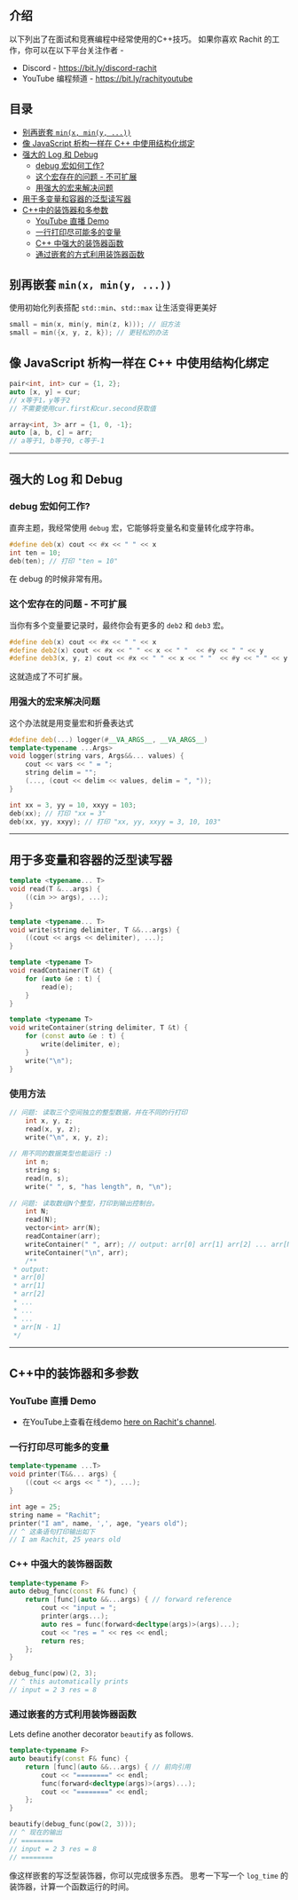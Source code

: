 ## 介绍  <!-- omit in toc -->
以下列出了在面试和竞赛编程中经常使用的C++技巧。
如果你喜欢 Rachit 的工作，你可以在以下平台关注作者 - 
- Discord - https://bit.ly/discord-rachit
- YouTube 编程频道 - https://bit.ly/rachityoutube

## 目录 <!-- omit in toc -->
- [别再嵌套 `min(x, min(y, ...))`](#别再嵌套-minx-miny-)
- [像 JavaScript 析构一样在 C++ 中使用结构化绑定](#像-javascript-析构一样在-c-中使用结构化绑定)
- [ 强大的 Log 和 Debug](#强大的-log-和-debug)
  - [debug 宏如何工作?](#debug-宏如何工作)
  - [这个宏存在的问题 - 不可扩展](#这个宏存在的问题-\--不可扩展)
  - [用强大的宏来解决问题](#用强大的宏来解决问题)
- [用于多变量和容器的泛型读写器](#用于多变量和容器的泛型读写器)
- [C++中的装饰器和多参数](#c中的装饰器和多参数)
  - [YouTube 直播 Demo](#YouTube-直播-Demo)
  - [一行打印尽可能多的变量](#一行打印尽可能多的变量)
  - [C++ 中强大的装饰器函数](#c-中强大的装饰器函数)
  - [通过嵌套的方式利用装饰器函数](#通过嵌套的方式利用装饰器函数)


## 别再嵌套 `min(x, min(y, ...))`
使用初始化列表搭配 `std::min`、`std::max` 让生活变得更美好
```cpp
small = min(x, min(y, min(z, k))); // 旧方法
small = min({x, y, z, k}); // 更轻松的办法
```

## 像 JavaScript 析构一样在 C++ 中使用结构化绑定
```cpp
pair<int, int> cur = {1, 2};
auto [x, y] = cur;
// x等于1，y等于2
// 不需要使用cur.first和cur.second获取值

array<int, 3> arr = {1, 0, -1};
auto [a, b, c] = arr;
// a等于1, b等于0, c等于-1
```


----------------


## 强大的 Log 和 Debug

### debug 宏如何工作?
直奔主题，我经常使用 `debug` 宏，它能够将变量名和变量转化成字符串。

```cpp
#define deb(x) cout << #x << " " << x 
int ten = 10;
deb(ten); // 打印 "ten = 10"
```

在 debug 的时候非常有用。

### 这个宏存在的问题 - 不可扩展
当你有多个变量要记录时，最终你会有更多的 `deb2` 和 `deb3` 宏。

```cpp
#define deb(x) cout << #x << " " << x 
#define deb2(x) cout << #x << " " << x << " "  << #y << " " << y 
#define deb3(x, y, z) cout << #x << " " << x << " "  << #y << " " << y << " "  << #z << " " << z 
```

这就造成了不可扩展。

### 用强大的宏来解决问题
这个办法就是用变量宏和折叠表达式

```cpp
#define deb(...) logger(#__VA_ARGS__, __VA_ARGS__)
template<typename ...Args>
void logger(string vars, Args&&... values) {
    cout << vars << " = ";
    string delim = "";
    (..., (cout << delim << values, delim = ", "));
}

int xx = 3, yy = 10, xxyy = 103;
deb(xx); // 打印 "xx = 3"
deb(xx, yy, xxyy); // 打印 "xx, yy, xxyy = 3, 10, 103"
```


----------------


## 用于多变量和容器的泛型读写器
```cpp
template <typename... T>
void read(T &...args) {
    ((cin >> args), ...);
}

template <typename... T>
void write(string delimiter, T &&...args) {
    ((cout << args << delimiter), ...);
}

template <typename T>
void readContainer(T &t) {
    for (auto &e : t) {
        read(e);
    }
}

template <typename T>
void writeContainer(string delimiter, T &t) {
    for (const auto &e : t) {
        write(delimiter, e);
    }
    write("\n");
}
```
### 使用方法
```cpp
// 问题: 读取三个空间独立的整型数据，并在不同的行打印
	int x, y, z;
	read(x, y, z);
	write("\n", x, y, z);
	
// 用不同的数据类型也能运行 :)
	int n;
	string s;
	read(n, s);
	write(" ", s, "has length", n, "\n");
	
// 问题: 读取数组N个整型，打印到输出控制台。
	int N;
	read(N);
	vector<int> arr(N);
	readContainer(arr);
	writeContainer(" ", arr); // output: arr[0] arr[1] arr[2] ... arr[N - 1]
	writeContainer("\n", arr);
	/**
 * output:
 * arr[0]
 * arr[1]
 * arr[2]
 * ...
 * ...
 * ...
 * arr[N - 1]
 */
```


----------------


## C++中的装饰器和多参数

### YouTube 直播 Demo
- 在YouTube上查看在线demo [here on Rachit's channel](https://www.youtube.com/watch?v=ZhWyNjPGXD4).


### 一行打印尽可能多的变量
```cpp
template<typename ...T>
void printer(T&&... args) {
    ((cout << args << " "), ...);
}

int age = 25;
string name = "Rachit";
printer("I am", name, ',', age, "years old"); 
// ^ 这条语句打印输出如下
// I am Rachit, 25 years old
```

### C++ 中强大的装饰器函数
```cpp
template<typename F>
auto debug_func(const F& func) {
    return [func](auto &&...args) { // forward reference
        cout << "input = ";
        printer(args...);
        auto res = func(forward<decltype(args)>(args)...);
        cout << "res = " << res << endl;
        return res;
    };
}

debug_func(pow)(2, 3);
// ^ this automatically prints
// input = 2 3 res = 8
```

### 通过嵌套的方式利用装饰器函数
Lets define another decorator `beautify` as follows.
```cpp
template<typename F>
auto beautify(const F& func) {
    return [func](auto &&...args) { // 前向引用
        cout << "========" << endl;
        func(forward<decltype(args)>(args)...);
        cout << "========" << endl;
    };
}

beautify(debug_func(pow(2, 3)));
// ^ 现在的输出
// ========
// input = 2 3 res = 8
// ========
```
像这样嵌套的写泛型装饰器，你可以完成很多东西。
思考一下写一个 `log_time` 的装饰器，计算一个函数运行的时间。